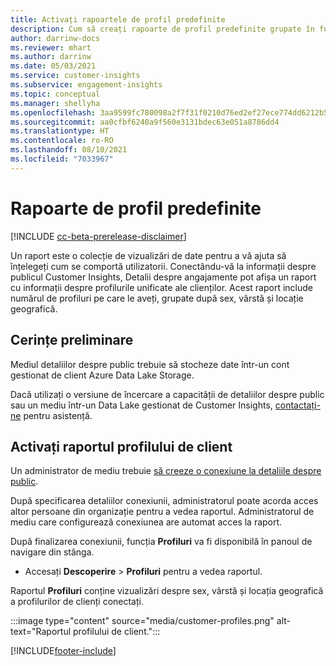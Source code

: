 ```yaml
---
title: Activați rapoartele de profil predefinite
description: Cum să creați rapoarte de profil predefinite grupate în funcție de sex, vârstă și județ sau regiune de origine.
author: darrinw-docs
ms.reviewer: mhart
ms.author: darrinw
ms.date: 05/03/2021
ms.service: customer-insights
ms.subservice: engagement-insights
ms.topic: conceptual
ms.manager: shellyha
ms.openlocfilehash: 3aa9599fc780098a2f7f31f0210d76ed2ef27ece774dd6212b5cb2a599ad537e
ms.sourcegitcommit: aa0cfbf6240a9f560e3131bdec63e051a8786dd4
ms.translationtype: HT
ms.contentlocale: ro-RO
ms.lasthandoff: 08/10/2021
ms.locfileid: "7033967"
---
```

# <a name="out-of-box-profile-reports"></a>Rapoarte de profil predefinite

[!INCLUDE [cc-beta-prerelease-disclaimer](includes/cc-beta-prerelease-disclaimer.md)]

Un raport este o colecție de vizualizări de date pentru a vă ajuta să înțelegeți cum se comportă utilizatorii. Conectându-vă la informații despre publicul Customer Insights, Detalii despre angajamente pot afișa un raport cu informații despre profilurile unificate ale clienților. Acest raport include numărul de profiluri pe care le aveți, grupate după sex, vârstă și locație geografică.

## <a name="prerequisites"></a>Cerințe preliminare

Mediul detaliilor despre public trebuie să stocheze date într-un cont gestionat de client Azure Data Lake Storage.

Dacă utilizați o versiune de încercare a capacității de detaliilor despre public sau un mediu într-un Data Lake gestionat de Customer Insights, [contactați-ne](https://go.microsoft.com/fwlink/?linkid=2145734) pentru asistență.  


## <a name="enable-the-customer-profile-report"></a>Activați raportul profilului de client

Un administrator de mediu trebuie [să creeze o conexiune la detaliile despre public](configure-connections.md).

După specificarea detaliilor conexiunii, administratorul poate acorda acces altor persoane din organizație pentru a vedea raportul. Administratorul de mediu care configurează conexiunea are automat acces la raport. 

După finalizarea conexiunii, funcția **Profiluri** va fi disponibilă în panoul de navigare din stânga. 

- Accesați **Descoperire** > **Profiluri** pentru a vedea raportul.

Raportul **Profiluri** conține vizualizări despre sex, vârstă și locația geografică a profilurilor de clienți conectați.

:::image type="content" source="media/customer-profiles.png" alt-text="Raportul profilului de client.":::

[!INCLUDE[footer-include](../includes/footer-banner.md)]